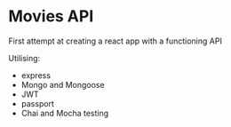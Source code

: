 # Movies API


First attempt at creating a react app with a functioning API

 Utilising:

- express
- Mongo and Mongoose
- JWT
- passport
- Chai and Mocha testing  
